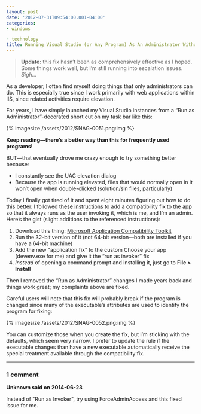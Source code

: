 ```yaml
---
layout: post
date: '2012-07-31T09:54:00.001-04:00'
categories:
- windows

- technology
title: Running Visual Studio (or Any Program) As An Administrator Without Prompting for Elevation
---
```


> **Update:** this fix hasn’t been as comprehensively effective as I hoped. Some things work well, but I’m still running into escalation issues. *Sigh...*

As a developer, I often find myself doing things that only administrators can do. This is especially true since I work primarily with web applications within IIS, since related activities require elevation.

For years, I have simply launched my Visual Studio instances from a “Run as Administrator”-decorated short cut on my task bar like this:

{% imagesize /assets/2012/SNAG-0051.png:img %}

**Keep reading—there’s a better way than this for frequently used programs!**

BUT—that eventually drove me crazy enough to try something better because:  

* I constantly see the UAC elevation dialog
* Because the app is running elevated, files that would normally open in it won’t open when double-clicked (solution/sln files, particularly)

Today I finally got tired of it and spent eight minutes figuring out how to do this better. I followed [these instructions](http://cybernetnews.com/helpful-tip-disable-uac-prompt-for-an-application/) to add a compatibility fix to the app so that it always runs as the user invoking it, which is me, and I’m an admin. Here’s the gist (slight additions to the referenced instructions):

1. Download this thing: [Microsoft Application Compatibility Toolkit](http://www.microsoft.com/en-us/download/details.aspx?id=7352)
2. Run the 32-bit version of it (not 64-bit version—both are installed if you have a 64-bit machine)
3. Add the new "application fix” to the custom Choose your app (devenv.exe for me) and give it the “run as invoker” fix
4. *Instead* of opening a command prompt and installing it, just go to **File > Install**

Then I removed the “Run as Administrator” changes I made years back and things work great; my complaints above are fixed.

Careful users will note that this fix will probably break if the program is changed since many of the executable’s attributes are used to identify the program for fixing:

{% imagesize /assets/2012/SNAG-0052.png:img %}

You can customize those when you create the fix, but I’m sticking with the defaults, which seem very narrow. I prefer to update the rule if the executable changes than have a new executable automatically receive the special treatment available through the compatibility fix.

---

### 1 comment

**Unknown said on 2014-06-23**

Instead of "Run as Invoker", try using ForceAdminAccess and this fixed issue for me.

